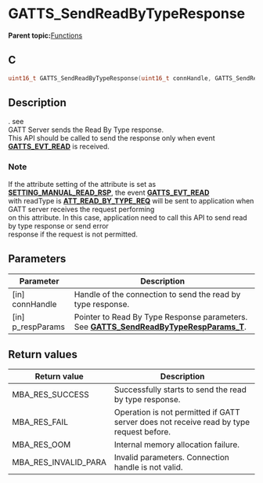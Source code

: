 # GATTS\_SendReadByTypeResponse

**Parent topic:**[Functions](GUID-2C0CF1FA-B4E9-4999-9A93-45A167861CC8.md)

## C

```c
uint16_t GATTS_SendReadByTypeResponse(uint16_t connHandle, GATTS_SendReadByTypeRespParams_T *p_respParams);
```

## Description

. see<br />GATT Server sends the Read By Type response.<br />This API should be called to send the response only when event **[GATTS\_EVT\_READ](GUID-506F6039-E62F-4121-8CA8-2335BAF7EFB6.md)** is received.

### Note

If the attribute setting of the attribute is set as **[SETTING\_MANUAL\_READ\_RSP](GUID-C17EB9D8-56A4-42DE-BB36-DBB302B23C5F.md)**, the event **[GATTS\_EVT\_READ](GUID-506F6039-E62F-4121-8CA8-2335BAF7EFB6.md)**<br />with readType is **[ATT\_READ\_BY\_TYPE\_REQ](GUID-0B817A0F-1AA2-42B6-B93A-41A883437B34.md)** will be sent to application when GATT server receives the request performing<br />on this attribute. In this case, application need to call this API to send read by type response or send error<br />response if the request is not permitted.

## Parameters

|Parameter|Description|
|---------|-----------|
|\[in\] connHandle|Handle of the connection to send the read by type response.|
|\[in\] p\_respParams|Pointer to Read By Type Response parameters. See **[GATTS\_SendReadByTypeRespParams\_T](GUID-47570001-86E5-4323-B176-20FF4ECC88A9.md)**.|

## Return values

|Return value|Description|
|------------|-----------|
|MBA\_RES\_SUCCESS|Successfully starts to send the read by type response.|
|MBA\_RES\_FAIL|Operation is not permitted if GATT server does not receive read by type request before.|
|MBA\_RES\_OOM|Internal memory allocation failure.|
|MBA\_RES\_INVALID\_PARA|Invalid parameters. Connection handle is not valid.|

